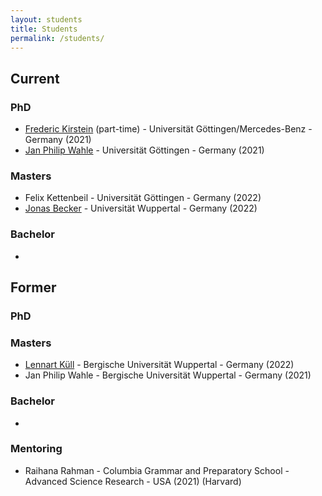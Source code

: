 ```yaml
---
layout: students
title: Students
permalink: /students/
---
```

## **Current**

### **PhD**
- [Frederic Kirstein](https://de.linkedin.com/in/frederic-kirstein) (part-time) - Universität Göttingen/Mercedes-Benz - Germany (2021)
- [Jan Philip Wahle](https://jpwahle.com/) - Universität Göttingen - Germany (2021)

### **Masters**
- Felix Kettenbeil - Universität Göttingen - Germany (2022)
- [Jonas Becker](https://www.jobec.net/) - Universität Wuppertal - Germany (2022)


### **Bachelor**
- 


## **Former**

### **PhD**

### **Masters**
- [Lennart Küll](https://www.linkedin.com/in/lennart-k%C3%BCll-2140a9203/) - Bergische Universität Wuppertal - Germany (2022)
- Jan Philip Wahle  - Bergische Universität Wuppertal - Germany (2021)

### **Bachelor**
- 

### **Mentoring**
- Raihana Rahman - Columbia Grammar and Preparatory School - Advanced Science Research - USA (2021) (Harvard)